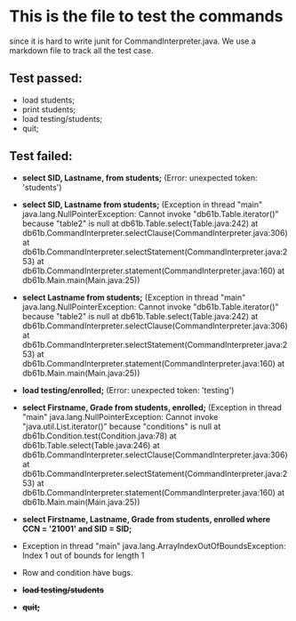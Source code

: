 # This is the file to test the commands 
since it is hard to write junit for CommandInterpreter.java. We use a markdown file to track all the test case.


## Test passed:
  + load students;
  + print students;
  + load testing/students;
  + quit;

## Test failed:
  + **select SID, Lastname, from students;** (Error: unexpected token: 'students')

  + **select SID, Lastname from students;** 
     (Exception in thread "main" java.lang.NullPointerException: Cannot invoke "db61b.Table.iterator()" because "table2" is null
     at db61b.Table.select(Table.java:242)
     at db61b.CommandInterpreter.selectClause(CommandInterpreter.java:306)
     at db61b.CommandInterpreter.selectStatement(CommandInterpreter.java:253)
     at db61b.CommandInterpreter.statement(CommandInterpreter.java:160)
     at db61b.Main.main(Main.java:25))

  + **select Lastname from students;** 
     (Exception in thread "main" java.lang.NullPointerException: Cannot invoke "db61b.Table.iterator()" because "table2" is null
     at db61b.Table.select(Table.java:242)
     at db61b.CommandInterpreter.selectClause(CommandInterpreter.java:306)
     at db61b.CommandInterpreter.selectStatement(CommandInterpreter.java:253)
     at db61b.CommandInterpreter.statement(CommandInterpreter.java:160)
     at db61b.Main.main(Main.java:25))

  +  **load testing/enrolled;** (Error: unexpected token: 'testing')

  + **select Firstname, Grade from students, enrolled;** 
     (Exception in thread "main" java.lang.NullPointerException: Cannot invoke "java.util.List.iterator()" because "conditions" is null
     at db61b.Condition.test(Condition.java:78)
     at db61b.Table.select(Table.java:246)
     at db61b.CommandInterpreter.selectClause(CommandInterpreter.java:306)
     at db61b.CommandInterpreter.selectStatement(CommandInterpreter.java:253)
     at db61b.CommandInterpreter.statement(CommandInterpreter.java:160)
     at db61b.Main.main(Main.java:25))
  + **select Firstname, Lastname, Grade from students, enrolled where CCN = '21001' and SID = SID;**
  + Exception in thread "main" java.lang.ArrayIndexOutOfBoundsException: Index 1 out of bounds for length 1
  + Row and condition have bugs.

  + ~~**load testing/students**~~
  + ~~**quit;**~~
